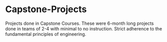 # Capstone-Projects
Projects done in Capstone Courses. These were 6-month long projects done in teams of 2-4 with minimal to no instruction. Strict adherence to the fundamental principles of engineering.
